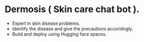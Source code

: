 # Dermosis ( Skin care chat bot ).

- Expert in skin disease problems.
- Identify the disease and give the precautions accoridngly.
- Build and deploy using Hugging face spaces.
